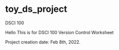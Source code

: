 # toy_ds_project
DSCI 100



Hello
This is for DSCI 100 Version Control Worksheet


Project creation date: Feb 8th, 2022. 
